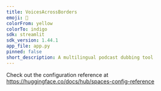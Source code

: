 ```yaml
---
title: VoicesAcrossBorders
emoji: 🏃
colorFrom: yellow
colorTo: indigo
sdk: streamlit
sdk_version: 1.44.1
app_file: app.py
pinned: false
short_description: A multilingual podcast dubbing tool
---
```


Check out the configuration reference at https://huggingface.co/docs/hub/spaces-config-reference
